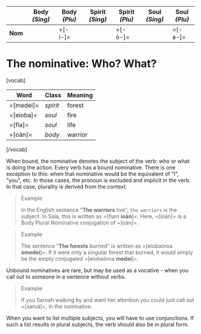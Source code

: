 ---
---
&nbsp; | **Body** _(Sing)_ | **Body** _(Plu)_ | **Spirit** _(Sing)_ | **Spirit** _(Plu)_ | **Soul** _(Sing)_ | **Soul** _(Plu)_
---------|--------------|-------------|-------------|------------|-------------|-----------
**Nom**  |              | =[-i-]=     |             | =[-ò-]=    |             | =[-a-]=

# The nominative: Who? What?
[vocab]

**Word**  | **Class** | **Meaning**
----------|-----------|------------
=[medei]= | _spirit_  | forest
=[eioba]= | _soul_    | fire
=[fia]=   | _soul_    | life
=[oàn]=   | _body_    | warrior

[/vocab]

When bound, the nominative denotes the subject of the verb: who or what is doing the action. Every verb has a bound nominative. There is one exception to this: when that nominative would be the equivalent of "I", "you", etc. In those cases, the pronoun is excluded and implicit in the verb. In that case, plurality is derived from the context.

> Example
>
> In the English sentence "**The warriors** live", `the warriors` is the subject. In Saia, this is written as =[fiairi **ioàn**]=. Here, =[ioàn]= is a Body Plural Nominative conjugation of =[oàn]=.

> Example
>
> The sentence "**The forests** burned" is written as =[eiobaòroa **òmedei**]=. If it were only a singular forest that burned, it would simply be the empty conjugated =[eiobaòroa **medei**]=.

Unbound nominatives are rare, but may be used as a vocative - when you call out to someone in a sentence without verbs.

> Example
>
> If you Saroah walking by and want her attention you could just call out =[saroà]=, in the nominative.

When you want to list multiple subjects, you will have to use conjunctions. If such a list results in plural subjects, the verb should also be in plural form.